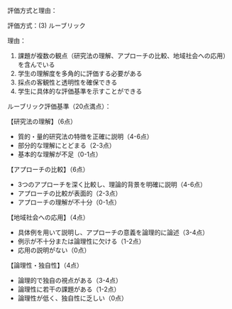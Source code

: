 評価方式と理由：

評価方式：(3) ルーブリック

理由：
1. 課題が複数の観点（研究法の理解、アプローチの比較、地域社会への応用）を含んでいる
2. 学生の理解度を多角的に評価する必要がある
3. 採点の客観性と透明性を確保できる
4. 学生に具体的な評価基準を示すことができる

ルーブリック評価基準（20点満点）：

【研究法の理解】（6点）
- 質的・量的研究法の特徴を正確に説明（4-6点）
- 部分的な理解にとどまる（2-3点）
- 基本的な理解が不足（0-1点）

【アプローチの比較】（6点）
- 3つのアプローチを深く比較し、理論的背景を明確に説明（4-6点）
- アプローチの比較が表面的（2-3点）
- アプローチの理解が不十分（0-1点）

【地域社会への応用】（4点）
- 具体例を用いて説明し、アプローチの意義を論理的に論述（3-4点）
- 例示が不十分または論理性に欠ける（1-2点）
- 応用の説明がない（0点）

【論理性・独自性】（4点）
- 論理的で独自の視点がある（3-4点）
- 論理性に若干の課題がある（1-2点）
- 論理性が低く、独自性に乏しい（0点）